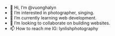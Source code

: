 - 👋 Hi, I’m @vuonghalyn
- 👀 I’m interested in photographer, singing.
- 🌱 I’m currently learning web development.
- 💞️ I’m looking to collaborate on building websites.
- 📫 How to reach me IG: lynlishphotography

<!---
vuonghalyn/vuonghalyn is a ✨ special ✨ repository because its `README.md` (this file) appears on your GitHub profile.
You can click the Preview link to take a look at your changes.
--->
